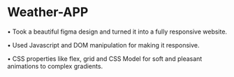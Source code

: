 # Weather-APP
• Took a beautiful figma design and turned it into a fully responsive website.<p>
• Used Javascript and DOM manipulation for making it responsive.<p>
• CSS properties like flex, grid and CSS Model for soft and pleasant animations to complex gradients.<p>
